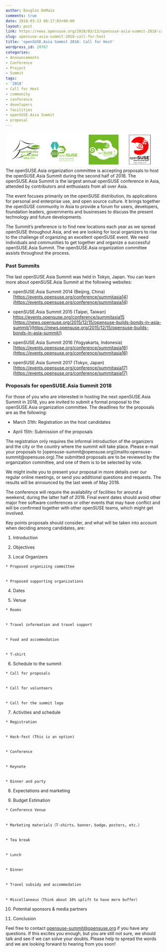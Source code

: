 ```yaml
---
author: Douglas DeMaio
comments: true
date: 2018-03-13 06:17:03+00:00
layout: post
link: https://news.opensuse.org/2018/03/13/opensuse-asia-summit-2018-call-for-host/
slug: opensuse-asia-summit-2018-call-for-host
title: 'openSUSE.Asia Summit 2018: Call for Host'
wordpress_id: 20767
categories:
- Announcements
- Conference
- Project
- Summit
tags:
- '2018'
- Call for Host
- community
- conference
- developers
- facilities
- openSUSE.Asia Summit
- proposal
---
```


![](/wp-content/uploads/2018/03/osas18.png)The openSUSE.Asia organization committee is accepting proposals to host the openSUSE.Asia Summit during the second half of 2018. The openSUSE.Asia Summit is the largest annual openSUSE conference in Asia, attended by contributors and enthusiasts from all over Asia.

The event focuses primarily on the openSUSE distribution, its applications for personal and enterprise use, and open source culture. It brings together the openSUSE community in Asia to provide a forum for users, developers, foundation leaders, governments and businesses to discuss the present technology and future developments.

The Summit’s preference is to find new locations each year as we spread openSUSE throughout Asia, and we are looking for local organizers to rise to the challenge of organizing an excellent openSUSE event. We need individuals and communities to get together and organize a successful openSUSE.Asia Summit. The openSUSE.Asia organization committee assists throughout the process.


### **Past Summits**


The last openSUSE.Asia Summit was held in Tokyo, Japan. You can learn more about openSUSE.Asia Summit at the following websites:



 	
  * openSUSE.Asia Summit 2014 (Beijing, China)
[https://events.opensuse.org/conference/summitasia14](https://events.opensuse.org/conference/summitasia14)

 	
  * openSUSE.Asia Summit 2015 (Taipei, Taiwan)
[https://events.opensuse.org/conference/summitasia15
](https://events.opensuse.org/conference/summitasia15)[https://news.opensuse.org/2015/12/15/opensuse-builds-bonds-in-asia-summit/](https://news.opensuse.org/2015/12/15/opensuse-builds-bonds-in-asia-summit/)

 	
  * openSUSE.Asia Summit 2016 (Yogyakarta, Indonesia)
[https://events.opensuse.org/conference/summitasia16](https://events.opensuse.org/conference/summitasia16)

 	
  * openSUSE.Asia Summit 2017 (Tokyo, Japan)
[https://events.opensuse.org/conference/summitasia17](https://events.opensuse.org/conference/summitasia17)




### **Proposals for openSUSE.Asia Summit 2018**


For those of you who are interested in hosting the next openSUSE.Asia Summit in 2018, you are invited to submit a formal proposal to the openSUSE.Asia organization committee. The deadlines for the proposals are as the following:



 	
  * March 31th: Registration on the host candidates

 	
  * April 15th: Submission of the proposals


<!-- more -->The registration only requires the informal introduction of the organizers and the city or the country where the summit will take place. Please e-mail your proposals to [opensuse-summit@opensuse.org](mailto:opensuse-summit@opensuse.org).The submitted proposals are to be reviewed by the organization committee, and one of them is to be selected by vote.

We might invite you to present your proposal in more details over our regular online meetings, or send you additional questions and requests. The results will be announced by the last week of May 2018.

The conference will require the availability of facilities for around a weekend, during the latter half of 2018. Final event dates should avoid other major free software conferences or other events that may have conflict and will be confirmed together with other openSUSE teams, which might get involved.

Key points proposals should consider, and what will be taken into account when deciding among candidates, are:



 	
  1. Introduction

 	
  2. Objectives

 	
  3. Local Organizers

 	
    * Proposed organizing committee

 	
    * Proposed supporting organizations




 	
  4. Dates

 	
  5. Venue

 	
    * Rooms

 	
    * Travel information and travel support

 	
    * Food and accommodation

 	
    * T-shirt




 	
  6. Schedule to the summit

 	
    * Call for proposals

 	
    * Call for volunteers

 	
    * Call for the summit logo




 	
  7. Activities and schedule

 	
    * Registration

 	
    * Hack-fest (This is an option)

 	
    * Conference

 	
    * Keynote

 	
    * Dinner and party




 	
  8. Expectations and marketing

 	
  9. Budget Estimation

 	
    * Conference Venue

 	
    * Marketing materials（T-shirts，banner，badge，posters, etc.）

 	
    * Tea break

 	
    * Lunch

 	
    * Dinner

 	
    * Travel subsidy and accommodation

 	
    * Miscellaneous（Think about 10% uplift to have more buffer）




 	
  10. Potential sponsors & media partners

 	
  11. Conclusion


Feel free to contact [opensuse-summit@opensuse.org](mailto:opensuse-summit@opensuse.org) if you have any questions. If this excites you enough, but you are still not sure, we should talk and see if we can solve your doubts. Please help to spread the words and we are looking forward to hearing from you soon!
